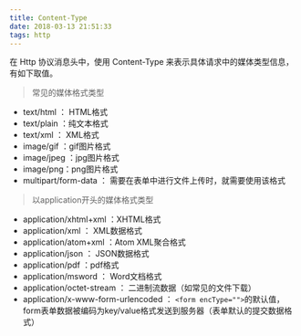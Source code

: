 ```yaml
---
title: Content-Type
date: 2018-03-13 21:51:33
tags: http
---
```

在 Http 协议消息头中，使用 Content-Type 来表示具体请求中的媒体类型信息，有如下取值。

> 常见的媒体格式类型

* text/html ： HTML格式
* text/plain ：纯文本格式      
* text/xml ：  XML格式
* image/gif ：gif图片格式    
* image/jpeg ：jpg图片格式 
* image/png：png图片格式
* multipart/form-data ： 需要在表单中进行文件上传时，就需要使用该格式

<!-- more -->

> 以application开头的媒体格式类型

* application/xhtml+xml ：XHTML格式
* application/xml     ： XML数据格式
* application/atom+xml  ：Atom XML聚合格式    
* application/json    ： JSON数据格式
* application/pdf       ：pdf格式  
* application/msword  ： Word文档格式
* application/octet-stream ： 二进制流数据（如常见的文件下载）
* application/x-www-form-urlencoded ： `<form encType="">`的默认值，form表单数据被编码为key/value格式发送到服务器（表单默认的提交数据格式）
